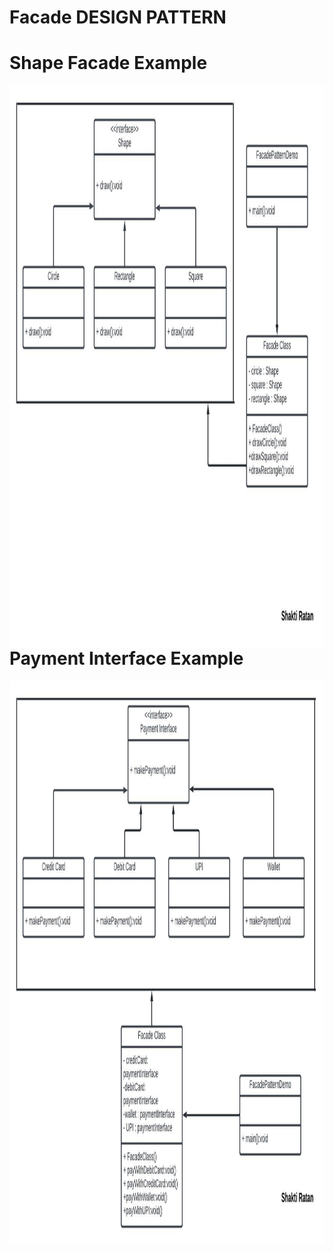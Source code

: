# Facade DESIGN PATTERN

# Shape Facade Example
<img  align="left" alt="Git" width="1000px" height="900px" 
     src="https://github.com/sat5297/DesignPatterns/blob/master/FacadeDP/Shape/ShapeFacade.jpeg" />

# Payment Interface Example
<img  align="left" alt="Git" width="1000px" height="900px" 
     src="https://github.com/sat5297/DesignPatterns/blob/master/FacadeDP/PaymentGateway/PaymentInterfaceFacade.jpeg" />
